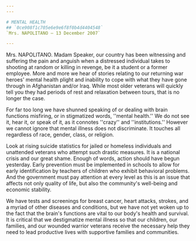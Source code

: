 ```yaml
---
---

# MENTAL HEALTH
## `0ce908f1c705e6e9e6f8f0b4d4404548`
`Mrs. NAPOLITANO — 13 December 2007`

---
```



Mrs. NAPOLITANO. Madam Speaker, our country has been witnessing and 
suffering the pain and anguish when a distressed individual takes to 
shooting at random or killing in revenge, be it a student or a former 
employee. More and more we hear of stories relating to our returning 
war heroes' mental health plight and inability to cope with what they 
have gone through in Afghanistan and/or Iraq. While most older veterans 
will quickly tell you they had periods of rest and relaxation between 
tours, that is no longer the case.

For far too long we have shunned speaking of or dealing with brain 
functions misfiring, or in stigmatized words, ''mental health.'' We do 
not see it, hear it, or speak of it, as it connotes ''crazy'' and 
''institutions.'' However we cannot ignore that mental illness does not 
discriminate. It touches all regardless of race, gender, class, or 
religion.

Look at rising suicide statistics for jailed or homeless individuals 
and unattended veterans who attempt such drastic measures. It is a 
national crisis and our great shame. Enough of words, action should 
have begun yesterday. Early prevention must be implemented in schools 
to allow for early identification by teachers of children who exhibit 
behavioral problems. And the government must pay attention at every 
level as this is an issue that affects not only quality of life, but 
also the community's well-being and economic stability.

We have tests and screenings for breast cancer, heart attacks, 
strokes, and a myriad of other diseases and conditions, but we have not 
yet woken up to the fact that the brain's functions are vital to our 
body's health and survival. It is critical that we destigmatize mental 
illness so that our children, our families, and our wounded warrior 
veterans receive the necessary help they need to lead productive lives 
with supportive families and communities.
